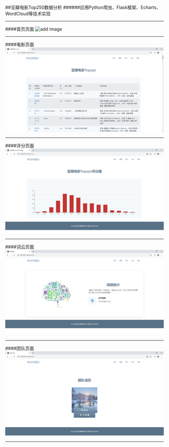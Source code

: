 ##豆瓣电影Top250数据分析 
######应用Python爬虫、Flask框架、Echarts、WordCloud等技术实现 
***
####首页页面 
![add image](https://github.com/kimchol0/douban_flask/tree/master/static/assets/img/index.png) 
***
####电影页面 
![avatar](./static/assets/img/movie.png) 
***
####评分页面 
![avatar](./static/assets/img/score.png) 
***
####词云页面 
![avatar](./static/assets/img/word.png) 
***
####团队页面 
![avatar](./static/assets/img/team.png) 
***
